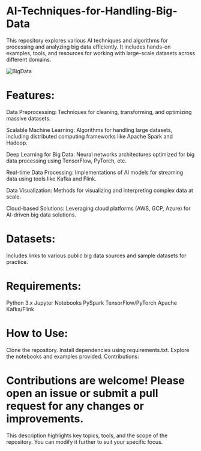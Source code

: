 # AI-Techniques-for-Handling-Big-Data
This repository explores various AI techniques and algorithms for processing and analyzing big data efficiently. It includes hands-on examples, tools, and resources for working with large-scale datasets across different domains.

![BigData](https://articonf.eu/wp-content/uploads/2020/08/2020-8-Blog-%E2%80%94-UNIKLU-%E2%80%94-decentralised-Big-Data-sharing.jpg)

# Features:
Data Preprocessing: Techniques for cleaning, transforming, and optimizing massive datasets.

Scalable Machine Learning: Algorithms for handling large datasets, including distributed computing frameworks like Apache Spark and Hadoop.

Deep Learning for Big Data: Neural networks architectures optimized for big data processing using TensorFlow, PyTorch, etc.

Real-time Data Processing: Implementations of AI models for streaming data using tools like Kafka and Flink.

Data Visualization: Methods for visualizing and interpreting complex data at scale.

Cloud-based Solutions: Leveraging cloud platforms (AWS, GCP, Azure) for AI-driven big data solutions.

# Datasets:
Includes links to various public big data sources and sample datasets for practice.

# Requirements:
Python 3.x
Jupyter Notebooks
PySpark
TensorFlow/PyTorch
Apache Kafka/Flink
# How to Use:
Clone the repository.
Install dependencies using requirements.txt.
Explore the notebooks and examples provided.
Contributions:
# Contributions are welcome! Please open an issue or submit a pull request for any changes or improvements.

This description highlights key topics, tools, and the scope of the repository. You can modify it further to suit your specific focus.






